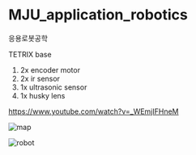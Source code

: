 # MJU_application_robotics
응용로봇공학


TETRIX base
1. 2x encoder motor
2. 2x ir sensor
3. 1x ultrasonic sensor
4. 1x husky lens

https://www.youtube.com/watch?v=_WEmjIFHneM

![map](https://user-images.githubusercontent.com/24962064/165251489-2a8bdb1f-e648-4f5d-a885-6e9a5c4b629e.png)

![robot](https://user-images.githubusercontent.com/24962064/165251336-0bda22e8-2345-4740-b338-d6ee66c20f3e.jpg)
